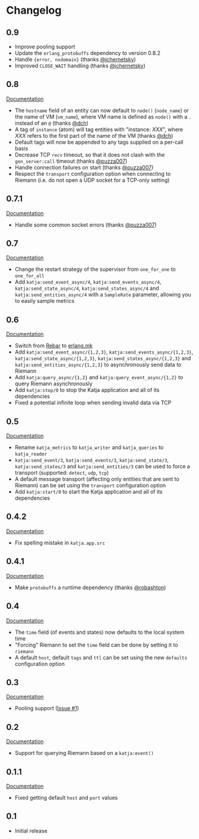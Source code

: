 # Changelog

## 0.9

* Improve pooling support
* Update the `erlang_protobuffs` dependency to version 0.8.2
* Handle `{error, nxdomain}` (thanks [@ichernetsky](https://github.com/ichernetsky))
* Improved `CLOSE_WAIT` handling (thanks [@ichernetsky](https://github.com/ichernetsky))

## 0.8

[Documentation](http://katja.nifoc.pw/0.8/)

* The `hostname` field of an entity can now default to `node()` (`node_name`) or the name of VM (`vm_name`), where VM name is defined as `node()` with a `.` instead of an `@` (thanks [@dch](https://github.com/dch))
* A tag of `instance` (atom) will tag entities with "instance: *XXX*", where *XXX* refers to the first part of the name of the VM (thanks [@dch](https://github.com/dch))
* Default tags will now be appended to any tags supplied on a per-call basis
* Decrease TCP `recv` timeout, so that it does not clash with the `gen_server:call` timeout (thanks [@puzza007](https://github.com/puzza007))
* Handle connection failures on start (thanks [@puzza007](https://github.com/puzza007))
* Respect the `transport` configuration option when connecting to Riemann (i.e. do not open a UDP socket for a TCP-only setting)

## 0.7.1

[Documentation](http://katja.nifoc.pw/0.7.1/)

* Handle some common socket errors (thanks [@puzza007](https://github.com/puzza007))

## 0.7

[Documentation](http://katja.nifoc.pw/0.7/)

* Change the restart strategy of the supervisor from `one_for_one` to `one_for_all`
* Add `katja:send_event_async/4`, `katja:send_events_async/4`, `katja:send_state_async/4`, `katja:send_states_async/4` and `katja:send_entities_async/4` with a `SampleRate` parameter, allowing you to easily sample metrics

## 0.6

[Documentation](http://katja.nifoc.pw/0.6/)

* Switch from [Rebar](https://github.com/rebar/rebar) to [erlang.mk](https://github.com/ninenines/erlang.mk)
* Add `katja:send_event_async/{1,2,3}`, `katja:send_events_async/{1,2,3}`, `katja:send_state_async/{1,2,3}`, `katja:send_states_async/{1,2,3}` and `katja:send_entities_async/{1,2,3}` to asynchronously send data to Riemann
* Add `katja:query_async/{1,2}` and `katja:query_event_async/{1,2}` to query Riemann asynchronously
* Add `katja:stop/0` to stop the Katja application and all of its dependencies
* Fixed a potential infinite loop when sending invalid data via TCP

## 0.5

[Documentation](http://katja.nifoc.pw/0.5/)

* Rename `katja_metrics` to `katja_writer` and `katja_queries` to `katja_reader`
* `katja:send_event/3`, `katja:send_events/3`, `katja:send_state/3`, `katja:send_states/3` and `katja:send_entities/3` can be used to force a transport (supported: `detect`, `udp`, `tcp`)
* A default message transport (affecting only entities that are sent to Riemann) can be set using the `transport` configuration option
* Add `katja:start/0` to start the Katja application and all of its dependencies

## 0.4.2

[Documentation](http://katja.nifoc.pw/0.4.2/)

* Fix spelling mistake in `katja.app.src`

## 0.4.1

[Documentation](http://katja.nifoc.pw/0.4.1/)

* Make `protobuffs` a runtime dependency (thanks [@robashton](https://github.com/robashton))

## 0.4

[Documentation](http://katja.nifoc.pw/0.4/)

* The `time` field (of events and states) now defaults to the local system time
* "Forcing" Riemann to set the `time` field can be done by setting it to `riemann`
* A default `host`, default `tags` and `ttl` can be set using the new `defaults` configuration option

## 0.3

[Documentation](http://katja.nifoc.pw/0.3/)

* Pooling support ([Issue #1](https://github.com/nifoc/katja/issues/1))

## 0.2

[Documentation](http://katja.nifoc.pw/0.2/)

* Support for querying Riemann based on a `katja:event()`

## 0.1.1

[Documentation](http://katja.nifoc.pw/0.1.1/)

* Fixed getting default `host` and `port` values

## 0.1

* Initial release
